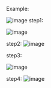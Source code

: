 Example:

![image](https://github.com/JinXiangLai/Histogram-and-Binary-Bayes-Filter/assets/62703436/f22fe11b-1d81-4d79-9ce8-c1f9f2c97f94)
step1:

![image](https://github.com/JinXiangLai/Histogram-and-Binary-Bayes-Filter/assets/62703436/d42b7359-9a32-4163-bdf7-8c41b139de97)

step2:
![image](https://github.com/JinXiangLai/Histogram-and-Binary-Bayes-Filter/assets/62703436/7fdbc7b9-c3ff-4933-b6e0-53817f6bccf3)

step3:

![image](https://github.com/JinXiangLai/Histogram-and-Binary-Bayes-Filter/assets/62703436/830632c8-d7be-4569-923b-2d8de0699979)

step4:
![image](https://github.com/JinXiangLai/Histogram-and-Binary-Bayes-Filter/assets/62703436/01a26364-f668-4496-a15c-79094374a008)


